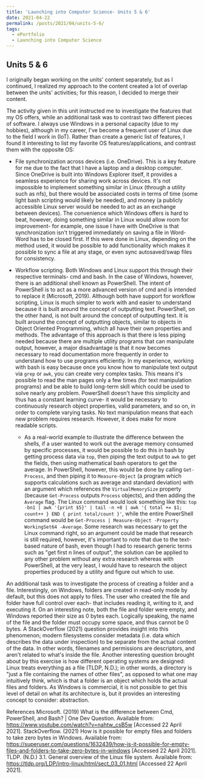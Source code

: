 ```yaml
---
title: 'Launching into Computer Science- Units 5 & 6'
date: 2021-04-22
permalink: /posts/2021/04/units-5-6/
tags:
  - ePortfolio
  - Launching into Computer Science
---
```


## Units 5 & 6
I originally began working on the units' content separately, but as I continued, I realized my approach to the content created a lot of overlap between the units' activities; for this reason, I decided to merge their content.

The activity given in this unit instructed me to investigate the features that my OS offers, while an additional task was to contrast two different pieces of software. I always use Windows in a personal capacity (due to my hobbies), although in my career, I've become a frequent user of Linux due to the field I work in (IoT). Rather than create a generic list of features, I found it interesting to list my favorite OS features/applications, and contrast them with the opposite OS: 

- File synchronization across devices (i.e. OneDrive). This is a key feature for me due to the fact that I have a laptop and a desktop computer. Since OneDrive is built into Windows Explorer itself, it provides a seamless experience for sharing work across devices. It's not impossible to implement something similar in Linux (through a utility such as nfs), but there would be associated costs in terms of time (some light bash scripting would likely be needed), and money (a publicly accessible Linux server would be needed to act as an exchange between devices). The convenience which Windows offers is hard to beat, however, doing something similar in Linux would allow room for improvement- for example, one issue I have with OneDrive is that synchronization isn't triggered immediately on saving a file in Word- Word has to be closed first. If this were done in Linux, depending on the method used, it would be possible to add functionality which makes it possible to sync a file at any stage, or even sync autosaved/swap files for consistency.

- Workflow scripting. Both Windows and Linux support this through their respective terminals- cmd and bash. In the case of Windows, however, there is an additional shell known as PowerShell. The intent of PowerShell is to act as a more advanced version of cmd and is intended to replace it (Microsoft, 2019). Although both have support for workflow scripting, Linux is much simpler to work with and easier to understand because it is built around the concept of outputting text. PowerShell, on the other hand, is not built around the concept of outputting text. It is built around the concept of outputting objects, similar to objects in Object Oriented Programming, which all have their own properties and methods. The advantage of this approach is that there is less piping needed because there are multiple utility programs that can manipulate output, however, a major disadvantage is that it now becomes necessary to read documentation more frequently in order to understand how to use programs efficiently. In my experience, working with bash is easy because once you know how to manipulate text output via `grep` or `awk`, you can create very complex tasks. This means it's possible to read the man pages only a few times (for text manipulation programs) and be able to build long-term skill which could be used to solve nearly any problem. PowerShell doesn't have this simplicity and thus has a constant learning curve- it would be necessary to continuously research object properties, valid parameters, and so on, in order to complete varying tasks. No text manipulation means that each new problem requires research. However, it does make for more readable scripts.  

   - As a real-world example to illustrate the difference between the shells, if a user wanted to work out the average memory consumed by specific processes, it would be possible to do this in bash by getting process data via `top`, then piping the text output to `awk` to get the fields, then using mathematical bash operators to get the average. In PowerShell, however, this would be done by calling `Get-Process`, and then piping it to `Measure-Object` (a program which supports calculations such as average and standard deviation) with an argument which references the `VirtualMemorySize` property (because `Get-Process` outputs `Process` objects), and then adding the `Average` flag. The Linux command would look something like this: `top -bn1 | awk '{print $5}' | tail -n +8 | awk '{ total += $1; count++ } END { print total/count }'`, while the entire PowerShell command would be `Get-Process | Measure-Object -Property WorkingSet64 -Average`. Some research was necessary to get the Linux command right, so an argument could be made that research is still required, however, it's important to note that due to the text-based nature of bash, even though I had to research generic terms such as "get first n lines of output", the solution can be applied to any other problem without any extra research whereas with PowerShell, at the very least, I would have to research the object properties produced by a utility and figure out which to use.

An additional task was to investigate the process of creating a folder and a file. Interestingly, on Windows, folders are created in read-only mode by default, but this does not apply to files. The user who created the file and folder have full control over each- that includes reading it, writing to it, and executing it. On an interesting note, both the file and folder were empty, and Windows reported their size as 0 bytes each. Logically speaking, the name of the file and the folder must occupy some space, and thus cannot be 0 bytes. A StackOverflow (2021) question provides insight into this phenomenon; modern filesystems consider metadata (i.e. data which describes the data under inspection) to be separate from the actual content of the data. In other words, filenames and permissions are descriptors, and aren't related to what's inside the file. Another interesting question brought about by this exercise is how different operating systems are designed: Linux treats everything as a file (TLDP, N.D.); in other words, a directory is "just a file containing the names of other files", as opposed to what one may intuitively think, which is that a folder is an object which holds the actual files and folders. As Windows is commercial, it is not possible to get this level of detail on what its architecture is, but it provides an interesting concept to consider: abstraction.

References
Microsoft. (2019) What is the difference between Cmd, PowerShell, and Bash? | One Dev Question. Available from: https://www.youtube.com/watch?v=nahtw_csB5w [Accessed 22 April 2021].
StackOverflow. (2021) How is it possible for empty files and folders to take zero bytes in Windows. Available from: https://superuser.com/questions/1632439/how-is-it-possible-for-empty-files-and-folders-to-take-zero-bytes-in-windows [Accessed 22 April 2021].
TLDP. (N.D.) 3.1. General overview of the Linux file system. Available from: https://tldp.org/LDP/intro-linux/html/sect_03_01.html [Accessed 22 April 2021].